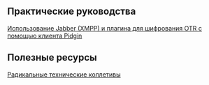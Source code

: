 Практические руководства
------------------------
[Использование Jabber (XMPP) и плагина для шифрования OTR с помощью клиента Pidgin](jabber-otr-pidgin.md)

Полезные ресурсы
----------------
[Радикальные технические коллетивы](radical-tech-collectives.md)
